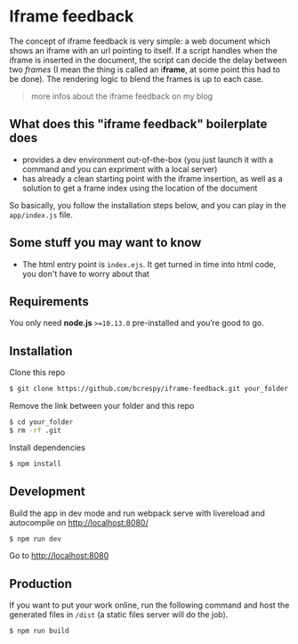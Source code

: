 Iframe feedback
========

The concept of iframe feedback is very simple: a web document which shows an iframe with an url pointing to itself. If a script handles when the iframe is inserted in the document, the script can decide the delay between two *frames* (I mean the thing is called an i**frame**, at some point this had to be done). The rendering logic to blend the frames is up to each case.

> more infos about the iframe feedback on my blog


## What does this "iframe feedback" boilerplate does

* provides a dev environment out-of-the-box (you just launch it with a command and you can expriment with a local server)
* has already a clean starting point with the iframe insertion, as well as a solution to get a frame index using the location of the document

So basically, you follow the installation steps below, and you can play in the `app/index.js` file.


## Some stuff you may want to know

* The html entry point is `index.ejs`. It get turned in time into html code, you don't have to worry about that

## Requirements
You only need <b>node.js</b> `>=10.13.0` pre-installed and you’re good to go. 


## Installation
Clone this repo
```sh
$ git clone https://github.com/bcrespy/iframe-feedback.git your_folder
```
Remove the link between your folder and this repo
```sh
$ cd your_folder
$ rm -rf .git
```
Install dependencies
```sh
$ npm install
```


## Development
Build the app in dev mode and run webpack serve with livereload and autocompile on [http://localhost:8080/](http://localhost:8080/)
```sh
$ npm run dev
```

Go to [http://localhost:8080](http://localhost:8080)


## Production
If you want to put your work online, run the following command and host the generated files in `/dist` (a static files server will do the job).
```sh
$ npm run build
```